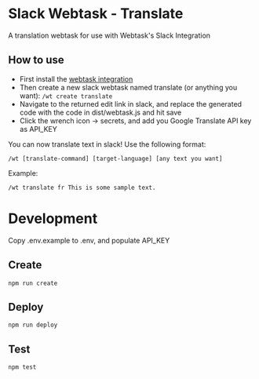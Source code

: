 # Slack Webtask - Translate

A translation webtask for use with Webtask's Slack Integration

## How to use

* First install the [webtask integration](https://webtask.io/slack)
* Then create a new slack webtask named translate (or anything you want):
`
/wt create translate
`
* Navigate to the returned edit link in slack, and replace the generated code with the code in dist/webtask.js and hit save
* Click the wrench icon -> secrets, and add you Google Translate API key as API\_KEY

You can now translate text in slack! Use the following format:

`/wt [translate-command] [target-language] [any text you want]`

Example:

`/wt translate fr This is some sample text.`

# Development

Copy .env.example to .env, and populate API\_KEY

## Create
`npm run create`

## Deploy
`npm run deploy`

## Test
`npm test`